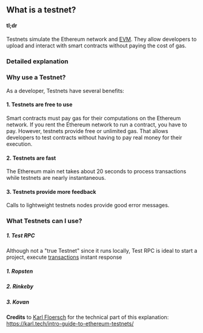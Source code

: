## What is a testnet?
  
  
#### tl;dr
  
Testnets simulate the Ethereum network and [EVM](EVM.md ). They allow developers to upload and interact with smart contracts without paying the cost of gas.
  
### Detailed explanation
  
  
### Why use a Testnet?
  
As a developer, Testnets have several benefits:
#### 1. Testnets are free to use
  
Smart contracts must pay gas for their computations on the Ethereum network. If you rent the Ethereum network to run a contract, you have to pay. However, testnets provide free or unlimited gas. That allows developers to test contracts without having to pay real money for their execution.
#### 2. Testnets are fast
  
The Ethereum main net takes about 20 seconds to process transactions while testnets are nearly instantaneous.
#### 3. Testnets provide more feedback
  
Calls to lightweight testnets nodes provide good error messages.
  
### What Testnets can I use?
  
  
  
##### 1. Test RPC
  
Although not a "true Testnet" since it runs locally, Test RPC is ideal to start a project, execute [transactions](transaction.md ) instant response
  
  
[//]: # (CJuan> Is there anything Nethereum-specific to say about Ropsten, Rinkeby and Kovan?)
  
##### 1. Ropsten
  
  
##### 2. Rinkeby
  
  
##### 3. Kovan
  
  
**Credits**  to [Karl Floersch](https://karl.tech ) for the technical part of this explanation: https://karl.tech/intro-guide-to-ethereum-testnets/
  